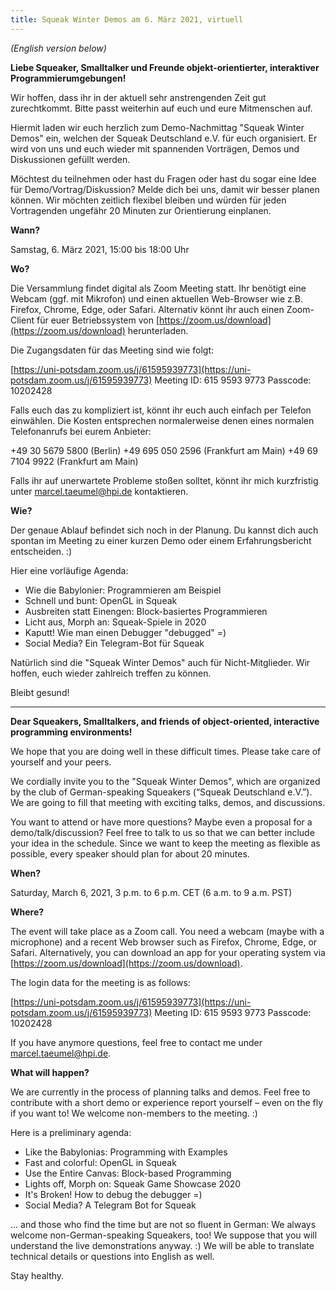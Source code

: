 ```yaml
---
title: Squeak Winter Demos am 6. März 2021, virtuell
---
```

*(English version below)*

**Liebe Squeaker, Smalltalker und Freunde objekt-orientierter, interaktiver Programmierumgebungen!**

Wir hoffen, dass ihr in der aktuell sehr anstrengenden Zeit gut zurechtkommt. Bitte passt weiterhin auf euch und eure Mitmenschen auf.

Hiermit laden wir euch herzlich zum Demo-Nachmittag "Squeak Winter Demos" ein, welchen der Squeak Deutschland e.V. für euch organisiert. Er wird von uns und euch wieder mit spannenden Vorträgen, Demos und Diskussionen gefüllt werden.

Möchtest du teilnehmen oder hast du Fragen oder hast du sogar eine Idee für Demo/Vortrag/Diskussion? Melde dich bei uns, damit wir besser planen können. Wir möchten zeitlich flexibel bleiben und würden für jeden Vortragenden ungefähr 20 Minuten zur Orientierung einplanen.

**Wann?**

Samstag, 6. März 2021, 15:00 bis 18:00 Uhr

**Wo?**

Die Versammlung findet digital als Zoom Meeting statt. Ihr benötigt eine Webcam (ggf. mit Mikrofon) und einen aktuellen Web-Browser wie z.B. Firefox, Chrome, Edge, oder Safari. Alternativ könnt ihr auch einen Zoom-Client für euer Betriebssystem von [https://zoom.us/download](https://zoom.us/download) herunterladen.

Die Zugangsdaten für das Meeting sind wie folgt:

[https://uni-potsdam.zoom.us/j/61595939773](https://uni-potsdam.zoom.us/j/61595939773)
Meeting ID: 615 9593 9773
Passcode: 10202428

Falls euch das zu kompliziert ist, könnt ihr euch auch einfach per Telefon einwählen. Die Kosten entsprechen normalerweise denen eines normalen Telefonanrufs bei eurem Anbieter:

+49 30 5679 5800 (Berlin)
+49 695 050 2596 (Frankfurt am Main)
+49 69 7104 9922 (Frankfurt am Main)

Falls ihr auf unerwartete Probleme stoßen solltet, könnt ihr mich kurzfristig unter [marcel.taeumel@hpi.de](mailto:marcel.taeumel@hpi.de) kontaktieren.

**Wie?**

Der genaue Ablauf befindet sich noch in der Planung. Du kannst dich auch spontan im Meeting zu einer kurzen Demo oder einem Erfahrungsbericht entscheiden. :)

Hier eine vorläufige Agenda:

   - Wie die Babylonier: Programmieren am Beispiel
   - Schnell und bunt: OpenGL in Squeak
   - Ausbreiten statt Einengen: Block-basiertes Programmieren
   - Licht aus, Morph an: Squeak-Spiele in 2020
   - Kaputt! Wie man einen Debugger "debugged" =)
   - Social Media? Ein Telegram-Bot für Squeak

Natürlich sind die "Squeak Winter Demos" auch für Nicht-Mitglieder. Wir hoffen, euch wieder zahlreich treffen zu können.

Bleibt gesund!

-----------------

**Dear Squeakers, Smalltalkers, and friends of object-oriented, interactive programming environments!**

We hope that you are doing well in these difficult times. Please take care of yourself and your peers.

We cordially invite you to the "Squeak Winter Demos", which are organized by the club of German-speaking Squeakers (“Squeak Deutschland e.V.”). We are going to fill that meeting with exciting talks, demos, and discussions. 

You want to attend or have more questions? Maybe even a proposal for a demo/talk/discussion? Feel free to talk to us so that we can better include your idea in the schedule. Since we want to keep the meeting as flexible as possible, every speaker should plan for about 20 minutes.

**When?**

Saturday, March 6, 2021, 3 p.m. to 6 p.m. CET (6 a.m. to 9 a.m. PST)

**Where?**

The event will take place as a Zoom call. You need a webcam (maybe with a microphone) and a recent Web browser such as Firefox, Chrome, Edge, or Safari. Alternatively, you can download an app for your operating system via [https://zoom.us/download](https://zoom.us/download).

The login data for the meeting is as follows:

[https://uni-potsdam.zoom.us/j/61595939773](https://uni-potsdam.zoom.us/j/61595939773)
Meeting ID: 615 9593 9773
Passcode: 10202428

If you have anymore questions, feel free to contact me under [marcel.taeumel@hpi.de](mailto:marcel.taeumel@hpi.de).


**What will happen?**

We are currently in the process of planning talks and demos. Feel free to contribute with a short demo or experience report yourself – even on the fly if you want to! We welcome non-members to the meeting. :)

Here is a preliminary agenda:

   - Like the Babylonias: Programming with Examples
   - Fast and colorful: OpenGL in Squeak
   - Use the Entire Canvas: Block-based Programming
   - Lights off, Morph on: Squeak Game Showcase 2020
   - It's Broken! How to debug the debugger =)
   - Social Media? A Telegram Bot for Squeak

... and those who find the time but are not so fluent in German: We always welcome non-German-speaking Squeakers, too! We suppose that you will understand the live demonstrations anyway. :) We will be able to translate technical details or questions into English as well.

Stay healthy.

